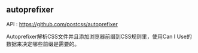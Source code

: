 ## autoprefixer
API : https://github.com/postcss/autoprefixer

Autoprefixer解析CSS文件并且添加浏览器前缀到CSS规则里，使用Can I Use的数据来决定哪些前缀是需要的。